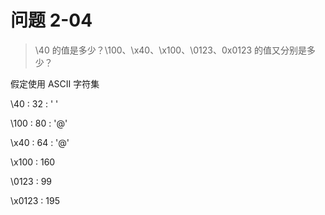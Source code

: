 # 问题 2-04

> \40 的值是多少？\100、\x40、\x100、\0123、0x0123 的值又分别是多少？

假定使用 ASCII 字符集

\40 : 32 : ' '

\100 : 80 : '@'

\x40 : 64 : '@'

\x100 : 160

\0123 : 99

\x0123 : 195
